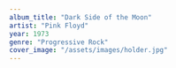 ```yaml
---
album_title: "Dark Side of the Moon"
artist: "Pink Floyd"
year: 1973
genre: "Progressive Rock"
cover_image: "/assets/images/holder.jpg"
---
```

